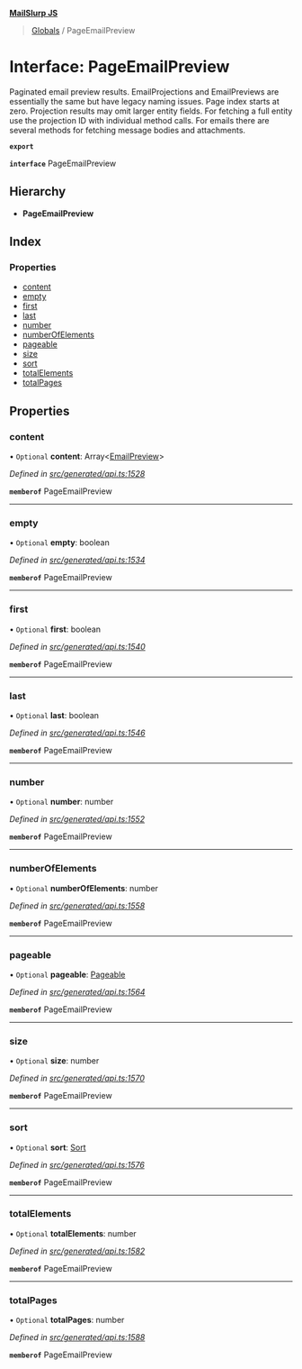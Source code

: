 **[MailSlurp JS](../README.md)**

> [Globals](../README.md) / PageEmailPreview

# Interface: PageEmailPreview

Paginated email preview results. EmailProjections and EmailPreviews are essentially the same but have legacy naming issues. Page index starts at zero. Projection results may omit larger entity fields. For fetching a full entity use the projection ID with individual method calls. For emails there are several methods for fetching message bodies and attachments.

**`export`** 

**`interface`** PageEmailPreview

## Hierarchy

* **PageEmailPreview**

## Index

### Properties

* [content](pageemailpreview.md#content)
* [empty](pageemailpreview.md#empty)
* [first](pageemailpreview.md#first)
* [last](pageemailpreview.md#last)
* [number](pageemailpreview.md#number)
* [numberOfElements](pageemailpreview.md#numberofelements)
* [pageable](pageemailpreview.md#pageable)
* [size](pageemailpreview.md#size)
* [sort](pageemailpreview.md#sort)
* [totalElements](pageemailpreview.md#totalelements)
* [totalPages](pageemailpreview.md#totalpages)

## Properties

### content

• `Optional` **content**: Array\<[EmailPreview](emailpreview.md)>

*Defined in [src/generated/api.ts:1528](https://github.com/mailslurp/mailslurp-client/blob/ff09436/src/generated/api.ts#L1528)*

**`memberof`** PageEmailPreview

___

### empty

• `Optional` **empty**: boolean

*Defined in [src/generated/api.ts:1534](https://github.com/mailslurp/mailslurp-client/blob/ff09436/src/generated/api.ts#L1534)*

**`memberof`** PageEmailPreview

___

### first

• `Optional` **first**: boolean

*Defined in [src/generated/api.ts:1540](https://github.com/mailslurp/mailslurp-client/blob/ff09436/src/generated/api.ts#L1540)*

**`memberof`** PageEmailPreview

___

### last

• `Optional` **last**: boolean

*Defined in [src/generated/api.ts:1546](https://github.com/mailslurp/mailslurp-client/blob/ff09436/src/generated/api.ts#L1546)*

**`memberof`** PageEmailPreview

___

### number

• `Optional` **number**: number

*Defined in [src/generated/api.ts:1552](https://github.com/mailslurp/mailslurp-client/blob/ff09436/src/generated/api.ts#L1552)*

**`memberof`** PageEmailPreview

___

### numberOfElements

• `Optional` **numberOfElements**: number

*Defined in [src/generated/api.ts:1558](https://github.com/mailslurp/mailslurp-client/blob/ff09436/src/generated/api.ts#L1558)*

**`memberof`** PageEmailPreview

___

### pageable

• `Optional` **pageable**: [Pageable](pageable.md)

*Defined in [src/generated/api.ts:1564](https://github.com/mailslurp/mailslurp-client/blob/ff09436/src/generated/api.ts#L1564)*

**`memberof`** PageEmailPreview

___

### size

• `Optional` **size**: number

*Defined in [src/generated/api.ts:1570](https://github.com/mailslurp/mailslurp-client/blob/ff09436/src/generated/api.ts#L1570)*

**`memberof`** PageEmailPreview

___

### sort

• `Optional` **sort**: [Sort](sort.md)

*Defined in [src/generated/api.ts:1576](https://github.com/mailslurp/mailslurp-client/blob/ff09436/src/generated/api.ts#L1576)*

**`memberof`** PageEmailPreview

___

### totalElements

• `Optional` **totalElements**: number

*Defined in [src/generated/api.ts:1582](https://github.com/mailslurp/mailslurp-client/blob/ff09436/src/generated/api.ts#L1582)*

**`memberof`** PageEmailPreview

___

### totalPages

• `Optional` **totalPages**: number

*Defined in [src/generated/api.ts:1588](https://github.com/mailslurp/mailslurp-client/blob/ff09436/src/generated/api.ts#L1588)*

**`memberof`** PageEmailPreview
